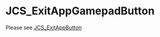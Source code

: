 # JCS_ExitAppGamepadButton

Please see [JCS_ExitAppButton](https://jcs090218.github.io/JCSUnity/ScriptReference/index.html?page=UI_sl_Button_sl_Scene_sl_JCS_ExitAppGamePadButton)
